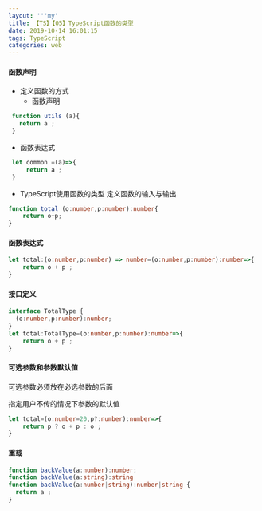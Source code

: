 ```yaml
---
layout: '''my'
title: 【TS】【05】TypeScript函数的类型
date: 2019-10-14 16:01:15
tags: TypeScript
categories: web
---
```

#### 函数声明
- 定义函数的方式
  - 函数声明
 ```javascript
  function utils (a){
  	return a ;
  }
  ```
  - 函数表达式
 ```javascript
  let common =(a)=>{
      return a ;
  } 
  ```
- TypeScript使用函数的类型 定义函数的输入与输出
```typescript
function total (o:number,p:number):number{
    return o+p;
}
```

#### 函数表达式
```typescript
let total:(o:number,p:number) => number=(o:number,p:number):number=>{
    return o + p ;
}
```

#### 接口定义
```typescript
interface TotalType {
  (o:number,p:number):number;
}
let total:TotalType=(o:number,p:number):number=>{
    return o + p ;
}
```
#### 可选参数和参数默认值
可选参数必须放在必选参数的后面

指定用户不传的情况下参数的默认值

```typescript
let total=(o:number=20,p?:number):number=>{
    return p ? o + p : o ;
}
```
#### 重载
```typescript
function backValue(a:number):number;
function backValue(a:string):string
function backValue(a:number|string):number|string {
  return a ;
}
```



